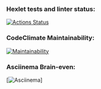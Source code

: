 ### Hexlet tests and linter status:
[![Actions Status](https://github.com/ArtemRyz/php-project-45/workflows/hexlet-check/badge.svg)](https://github.com/ArtemRyz/php-project-45/actions)

### CodeClimate Maintainability:
[![Maintainability](https://api.codeclimate.com/v1/badges/c2475677e93987622c69/maintainability)](https://codeclimate.com/github/ArtemRyz/php-project-45/maintainability)

### Asciinema Brain-even:
[![Asciinema](https://asciinema.org/a/SGxAxUovieEd5VTGzvB5eoAg9)]
